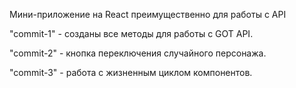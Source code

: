 Мини-приложение на React преимущественно для работы с API

"commit-1" - созданы все методы для работы с GOT API.

"commit-2" - кнопка переключения случайного персонажа.

"commit-3" - работа с жизненным циклом компонентов.

